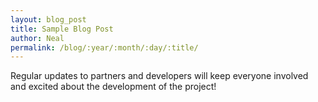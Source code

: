 ```yaml
---
layout: blog_post
title: Sample Blog Post
author: Neal
permalink: /blog/:year/:month/:day/:title/
---
```




Regular updates to partners and developers will keep everyone involved and excited about the development of the project!


